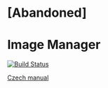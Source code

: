 # [Abandoned]

Image Manager
=============

[![Build Status](https://travis-ci.org/h4kuna/image-manager.svg?branch=master)](https://travis-ci.org/h4kuna/image-manager)

[Czech manual](doc/cs.md)
